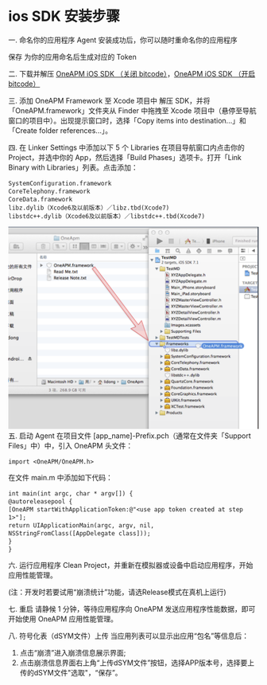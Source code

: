 # ios SDK 安装步骤

一. 命名你的应用程序
Agent 安装成功后，你可以随时重命名你的应用程序

保存
为你的应用命名后生成对应的 Token

二. 下载并解压 [OneAPM iOS SDK （关闭 bitcode）](https://download.oneapm.com/ios_agent/iOS_SDK_latest_Xcode6.zip)，[OneAPM iOS SDK （开启 bitcode）](https://download.oneapm.com/ios_agent/iOS_SDK_latest_Xcode7.zip)



三. 添加 OneAPM Framework 至 Xcode 项目中
解压 SDK，并将「OneAPM.framework」文件夹从 Finder 中拖拽至 Xcode 项目中（悬停至导航窗口的项目中）。出现提示窗口时，选择「Copy items into destination...」和「Create folder references...」。

四. 在 Linker Settings 中添加以下 5 个 Libraries
在项目导航窗口内点击你的 Project，并选中你的 App，然后选择「Build Phases」选项卡。打开「Link Binary with Libraries」列表。点击添加：
```
SystemConfiguration.framework
CoreTelephony.framework
CoreData.framework
libz.dylib（Xcode6及以前版本）／libz.tbd(Xcode7)
libstdc++.dylib（Xcode6及以前版本）／libstdc++.tbd(Xcode7)
```
![![](two.png)](one1.png)
五. 启动 Agent
在项目文件 [app_name]-Prefix.pch（通常在文件夹「Support Files」中）中，引入 OneAPM 头文件：
```
import <OneAPM/OneAPM.h>
```
在文件 main.m 中添加如下代码：
```
int main(int argc, char * argv[]) {
@autoreleasepool {
[OneAPM startWithApplicationToken:@"<use app token created at step 1>"];
return UIApplicationMain(argc, argv, nil, NSStringFromClass([AppDelegate class]));
}
}
```
六. 运行应用程序
Clean Project，并重新在模拟器或设备中启动应用程序，开始应用性能管理。

(注：开发时若要试用“崩溃统计”功能，请选Release模式在真机上运行)

七. 重启
请静候 1 分钟，等待应用程序向 OneAPM 发送应用程序性能数据，即可开始使用 OneAPM 应用性能管理。

八. 符号化表（dSYM文件）上传
当应用列表可以显示出应用“包名”等信息后：

1. 点击“崩溃”进入崩溃信息展示界面;
2. 点击崩溃信息界面右上角“上传dSYM文件”按钮，选择APP版本号，选择要上传的dSYM文件"选取"，“保存”。

